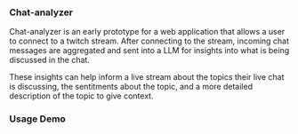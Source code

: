 ### Chat-analyzer

Chat-analyzer is an early prototype for a web application that allows a user to connect to a twitch stream. After connecting
to the stream, incoming chat messages are aggregated and sent into a LLM for insights into what is being discussed in the chat.

These insights can help inform a live stream about the topics their live chat is discussing, the sentitments about the topic, and a more detailed
description of the topic to give context.

### Usage Demo
